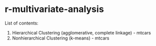 # r-multivariate-analysis

List of contents:

1. Hierarchical Clustering (agglomerative, complete linkage) - mtcars
2. Nonhierarchical Clustering (k-means) - mtcars
